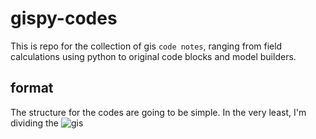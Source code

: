 # gispy-codes

This is repo for the collection of gis `code notes`, ranging from field calculations using python to original code blocks and model builders.

## format
The structure for the codes are going to be simple. In the very least, I'm dividing the 
![gis](https://gis.vom)